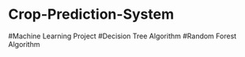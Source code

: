 # Crop-Prediction-System
#Machine Learning Project    #Decision Tree Algorithm       #Random Forest Algorithm
